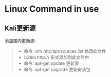 # Linux Command in use  

## Kali更新源  

添加国内更新源:  
> - 命令: vim /etc/apt/sources.list 修改此文件  
> - 以deb http://  形式添加到此文件中  
> - 命令: apt-get update 更新源  
> - 命令: apt-get upgrade 更新安装包


















